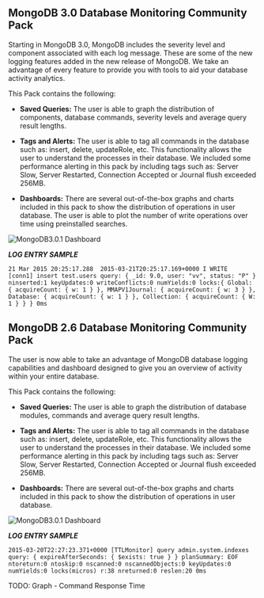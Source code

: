 MongoDB 3.0 Database Monitoring Community Pack
----------------------------------------------

Starting in MongoDB 3.0, MongoDB includes the severity level and component associated with each log message. These are some of the new logging features added in the new release of MongoDB. We take an advantage of every feature to provide you with tools to aid your database activity analytics. 

This Pack contains the following:

* **Saved Queries:** The user is able to graph the distribution of components, database commands, severity levels and average query result lengths.  

* **Tags and Alerts:** The user is able to tag all commands in the database such as: insert, delete, updateRole, etc. This functionality allows the user to understand the processes in their database. We included some performance alerting in this pack by including tags such as: Server Slow, Server Restarted, Connection Accepted or Journal flush exceeded 256MB.

* **Dashboards:** There are several out-of-the-box graphs and charts included in this pack to show the distribution of operations in user database. The user is able to plot the number of write operations over time using preinstalled searches.

![MongoDB3.0.1 Dashboard](https://github.com/siniar1990/le_community_packs/raw/master/MongoDB/v3_0_1.png)

**_LOG ENTRY SAMPLE_**

`21 Mar 2015 20:25:17.288  2015-03-21T20:25:17.169+0000 I WRITE    [conn1] insert test.users query: { _id: 9.0, user: "vv", status: "P" } ninserted:1 keyUpdates:0 writeConflicts:0 numYields:0 locks:{ Global: { acquireCount: { w: 1 } }, MMAPV1Journal: { acquireCount: { w: 3 } }, Database: { acquireCount: { w: 1 } }, Collection: { acquireCount: { W: 1 } } } 0ms`

MongoDB 2.6 Database Monitoring Community Pack
----------------------------------------------

The user is now able to take an advantage of MongoDB database logging capabilities and dashboard designed to give you an overview of activity within your entire database.

This Pack contains the following:

* **Saved Queries:** The user is able to graph the distribution of database modules, commands and average query result lengths. 

* **Tags and Alerts:** The user is able to tag all commands in the database such as: insert, delete, updateRole, etc. This functionality allows the user to understand the processes in their database. We included some performance alerting in this pack by including tags such as: Server Slow, Server Restarted, Connection Accepted or Journal flush exceeded 256MB.

* **Dashboards:** There are several out-of-the-box graphs and charts included in this pack to show the distribution of operations in user database.

![MongoDB3.0.1 Dashboard](https://raw.githubusercontent.com/siniar1990/le_community_packs/master/MongoDB/v2_6_7.png)

**_LOG ENTRY SAMPLE_**

`2015-03-20T22:27:23.371+0000 [TTLMonitor] query admin.system.indexes query: { expireAfterSeconds: { $exists: true } } planSummary: EOF ntoreturn:0 ntoskip:0 nscanned:0 nscannedObjects:0 keyUpdates:0 numYields:0 locks(micros) r:38 nreturned:0 reslen:20 0ms`


TODO: Graph - Command Response Time